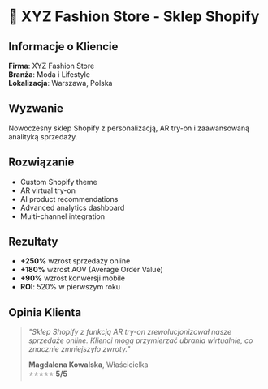 # 👗 XYZ Fashion Store - Sklep Shopify

## Informacje o Kliencie
**Firma**: XYZ Fashion Store  
**Branża**: Moda i Lifestyle  
**Lokalizacja**: Warszawa, Polska  

## Wyzwanie
Nowoczesny sklep Shopify z personalizacją, AR try-on i zaawansowaną analityką sprzedaży.

## Rozwiązanie
- Custom Shopify theme
- AR virtual try-on
- AI product recommendations
- Advanced analytics dashboard
- Multi-channel integration

## Rezultaty
- **+250%** wzrost sprzedaży online
- **+180%** wzrost AOV (Average Order Value)
- **+90%** wzrost konwersji mobile
- **ROI**: 520% w pierwszym roku

## Opinia Klienta
> *"Sklep Shopify z funkcją AR try-on zrewolucjonizował nasze sprzedaże online. Klienci mogą przymierzać ubrania wirtualnie, co znacznie zmniejszyło zwroty."*
> 
> **Magdalena Kowalska**, Właścicielka  
> ⭐⭐⭐⭐⭐ **5/5**